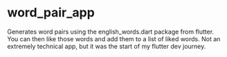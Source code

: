# word_pair_app

Generates word pairs using the english_words.dart package from flutter. You can then like those words and add them to a list of liked words. Not an extremely technical app, but it was the start of my flutter dev journey. 
